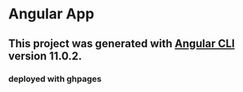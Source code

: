 # Angular App 

## This project was generated with [Angular CLI](https://github.com/angular/angular-cli) version 11.0.2.

### deployed with ghpages

